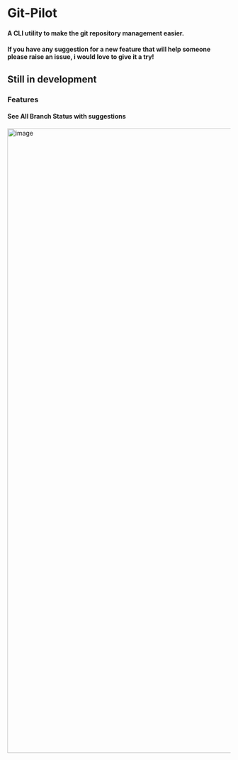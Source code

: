 # Git-Pilot

#### A CLI utility to make the git repository management easier.

#### If you have any suggestion for a new feature that will help someone please raise an issue, i would love to give it a try!

## Still in development 

### Features

#### See All Branch Status with suggestions
<img width="1407" alt="image" src="https://github.com/user-attachments/assets/ca849add-b797-4439-b0f4-dbab73365a95">
